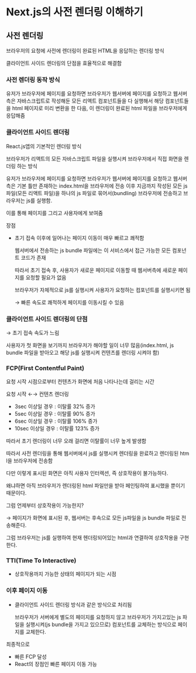 # Next.js의 사전 렌더링 이해하기

## 사전 렌더링

브라우저의 요청에 사전에 렌더링이 완료된 HTML을 응답하는 렌더링 방식 

클라이언트 사이드 렌더링의 단점을 효율적으로 해결함

### 사전 렌더링 동작 방식

유저가 브라우저에 페이지를 요청하면 브라우저가 웹서버에 페이지를 요청하고 웹서버측은 자바스크립트로 작성해둔 모든 리액트 컴포넌트들을 다 실행해서 해당 컴포넌트들을 html 페이지로 미리 변환을 한 다음, 이 렌더링이 완료된 html 파일을 브라우저에게 응답해줌 

### 클라이언트 사이드 렌더링

React.js앱의 기본적인 렌더링 방식

브라우저가 리액트의 모든 자바스크립트 파일을 실행시켜 브라우저에서 직접 화면을 렌더링 하는 방식

유저가 브라우저에 페이지를 요청하면 브라우저가 웹서버에 페이지를 요청하고 웹서버측은 기본 틀만 존재하는 index.html을 브라우저에 전송 이후 지금까지 작성된 모든 js 파일(모든 리액트 파일)을 하나의 js 파일로 묶어서(bundling) 브라우저에 전송하고 브라우저는 js를 실행함.

이를 통해 페이지를 그리고 사용자에게 보여줌

장점

- 초기 접속 이후에 일어나는 페이지 이동이 매우 빠르고 쾌적함
    
    웹서버에서 전송하는 js bundle 파일에는 이 서비스에서 접근 가능한 모든 컴포넌트 코드가 존재
    
    따라서 초기 접속 후, 사용자가 새로운 페이지로 이동할 때 웹서버측에 새로운 페이지를 요청할 필요가 없음
    
    브라우저가 자체적으로 js를 실행시켜 사용자가 요청하는 컴포넌트를 실행시키면 됨
    
    → 빠른 속도로 쾌적하게 페이지를 이동시킬 수 있음
    

### 클라이언트 사이드 렌더링의 단점

→ 초기 접속 속도가 느림

사용자가 첫 화면을 보기까지 브라우저가 해야할 일이 너무 많음(index.html, js bundle 파일을 받아오고 해당 js를 실행시켜 컨텐츠를 렌더링 시켜야 함)

### FCP(First Contentful Paint)

요청 시작 시점으로부터 컨텐츠가 화면에 처음 나타나는데 걸리는 시간

요청 시작 ←→ 컨텐츠 렌더링

- 3sec 이상일 경우 : 이탈률 32% 증가
- 5sec 이상일 경우 : 이탈률 90% 증가
- 6sec 이상일 경우 : 이탈률 106% 증가
- 10sec 이상일 경우 : 이탈률 123% 증가

따라서 초기 렌더링이 너무 오래 걸리면 이탈률이 너무 높게 발생함

따라서 사전 렌더링을 통해 웹서버에서 js를 실행시켜 렌더링을 완료하고 렌더링된 htm l을 브라우저에 전송함

다만 이렇게 표시된 화면은 아직 사용자 인터렉션, 즉 상호작용이 불가능하다.

왜냐하면 아직 브라우저가 렌더링된 html 파일만을 받아 페인팅하여 표시했을 뿐이기 때문이다.

그럼 언제부터 상호작용이 가능한지?

→ 페이지가 화면에 표시된 후, 웹서버는 후속으로 모든 js파일을 js bundle 파일로 전송해준다.

그럼 브라우저는 js를 실행하여 현재 헨더링되어있는 html과 연결하여 상호작용을 구현한다.

### TTI(Time To Interactive)

- 상호작용까지 가능한 상태의 페이지가 되는 시점

### 이후 페이지 이동

- 클라이언트 사이드 렌더링 방식과 같은 방식으로 처리됨
    
    브라우저가 서버에게 별도의 페이지를 요청하지 않고 브라우저가 가지고있는 js 파일을 실행시켜(js bundle을 가지고 있으므로) 컴포넌트를 교체하는 방식으로 페이지를 교체한다.
    

최종적으로 

- 빠른 FCP 달성
- React의 장점인 빠른 페이지 이동 가능